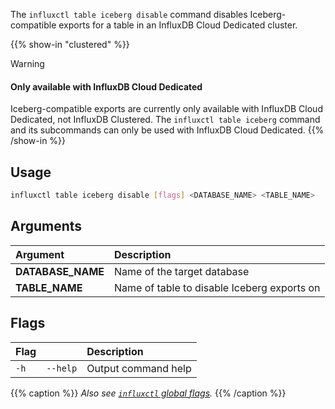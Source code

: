 
The `influxctl table iceberg disable` command disables Iceberg-compatible exports
for a table in an InfluxDB Cloud Dedicated cluster.

{{% show-in "clustered" %}}
> [!Warning]
> #### Only available with InfluxDB Cloud Dedicated
>
> Iceberg-compatible exports are currently only available with InfluxDB Cloud
> Dedicated, not InfluxDB Clustered. The `influxctl table iceberg` command and
> its subcommands can only be used with InfluxDB Cloud Dedicated.
{{% /show-in %}}

## Usage

```sh
influxctl table iceberg disable [flags] <DATABASE_NAME> <TABLE_NAME>
```

## Arguments

| Argument          | Description                                 |
| :---------------- | :------------------------------------------ |
| **DATABASE_NAME** | Name of the target database                 |
| **TABLE_NAME**    | Name of table to disable Iceberg exports on |

## Flags

| Flag |          | Description         |
| :--- | :------- | :------------------ |
| `-h` | `--help` | Output command help |

{{% caption %}}
_Also see [`influxctl` global flags](/influxdb3/version/reference/cli/influxctl/#global-flags)._
{{% /caption %}}
